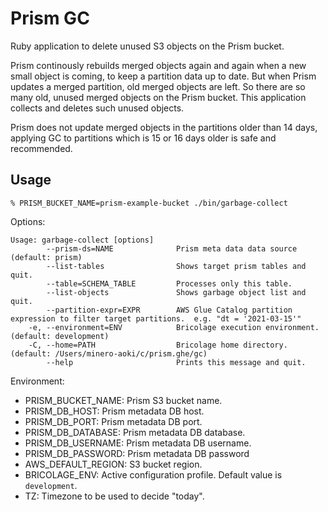 # Prism GC

Ruby application to delete unused S3 objects on the Prism bucket.

Prism continously rebuilds merged objects again and again when a new small object is coming,
to keep a partition data up to date.  But when Prism updates a merged partition, old merged
objects are left.  So there are so many old, unused merged objects on the Prism bucket.
This application collects and deletes such unused objects.

Prism does not update merged objects in the partitions older than 14 days, applying GC to
partitions which is 15 or 16 days older is safe and recommended.

## Usage

```
% PRISM_BUCKET_NAME=prism-example-bucket ./bin/garbage-collect
```

Options:
```
Usage: garbage-collect [options]
        --prism-ds=NAME              Prism meta data data source (default: prism)
        --list-tables                Shows target prism tables and quit.
        --table=SCHEMA_TABLE         Processes only this table.
        --list-objects               Shows garbage object list and quit.
        --partition-expr=EXPR        AWS Glue Catalog partition expression to filter target partitions.  e.g. "dt = '2021-03-15'"
    -e, --environment=ENV            Bricolage execution environment. (default: development)
    -C, --home=PATH                  Bricolage home directory. (default: /Users/minero-aoki/c/prism.ghe/gc)
        --help                       Prints this message and quit.
```

Environment:

- PRISM_BUCKET_NAME: Prism S3 bucket name.
- PRISM_DB_HOST: Prism metadata DB host.
- PRISM_DB_PORT: Prism metadata DB port.
- PRISM_DB_DATABASE: Prism metadata DB database.
- PRISM_DB_USERNAME: Prism metadata DB username.
- PRISM_DB_PASSWORD: Prism metadata DB password
- AWS_DEFAULT_REGION: S3 bucket region.
- BRICOLAGE_ENV: Active configuration profile.  Default value is `development`.
- TZ: Timezone to be used to decide "today".
